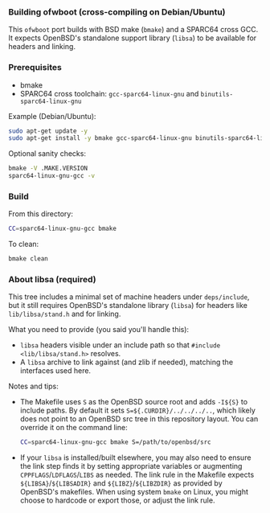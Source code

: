 ### Building ofwboot (cross-compiling on Debian/Ubuntu)

This `ofwboot` port builds with BSD make (`bmake`) and a SPARC64 cross GCC. It expects OpenBSD's standalone support library (`libsa`) to be available for headers and linking.

### Prerequisites

- bmake
- SPARC64 cross toolchain: `gcc-sparc64-linux-gnu` and `binutils-sparc64-linux-gnu`

Example (Debian/Ubuntu):

```bash
sudo apt-get update -y
sudo apt-get install -y bmake gcc-sparc64-linux-gnu binutils-sparc64-linux-gnu
```

Optional sanity checks:

```bash
bmake -V .MAKE.VERSION
sparc64-linux-gnu-gcc -v
```

### Build

From this directory:

```bash
CC=sparc64-linux-gnu-gcc bmake
```

To clean:

```bash
bmake clean
```

### About libsa (required)

This tree includes a minimal set of machine headers under `deps/include`, but it still requires OpenBSD's standalone library (`libsa`) for headers like `lib/libsa/stand.h` and for linking.

What you need to provide (you said you'll handle this):

- `libsa` headers visible under an include path so that `#include <lib/libsa/stand.h>` resolves.
- A `libsa` archive to link against (and zlib if needed), matching the interfaces used here.

Notes and tips:

- The Makefile uses `S` as the OpenBSD source root and adds `-I${S}` to include paths. By default it sets `S=${.CURDIR}/../../../..`, which likely does not point to an OpenBSD src tree in this repository layout. You can override it on the command line:

  ```bash
  CC=sparc64-linux-gnu-gcc bmake S=/path/to/openbsd/src
  ```

- If your `libsa` is installed/built elsewhere, you may also need to ensure the link step finds it by setting appropriate variables or augmenting `CPPFLAGS`/`LDFLAGS`/`LIBS` as needed. The link rule in the Makefile expects `${LIBSA}`/`${LIBSADIR}` and `${LIBZ}`/`${LIBZDIR}` as provided by OpenBSD's makefiles. When using system `bmake` on Linux, you might choose to hardcode or export those, or adjust the link rule.

